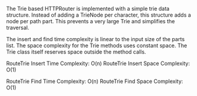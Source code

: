 The Trie based HTTPRouter is implemented with a simple trie data structure. Instead of adding a TrieNode per character, this structure adds a node per path part. This prevents a very large Trie and simplifies the traversal.

The insert and find time complexity is linear to the input size of the parts list. The space complexity for the Trie methods uses constant space. The Trie class itself reserves space outside the method calls.

RouteTrie Insert Time Complexity: O(n)
RouteTrie Insert Space Complexity: O(1)

RouteTrie Find Time Complexity: O(n)
RouteTrie Find Space Complexity: O(1)
